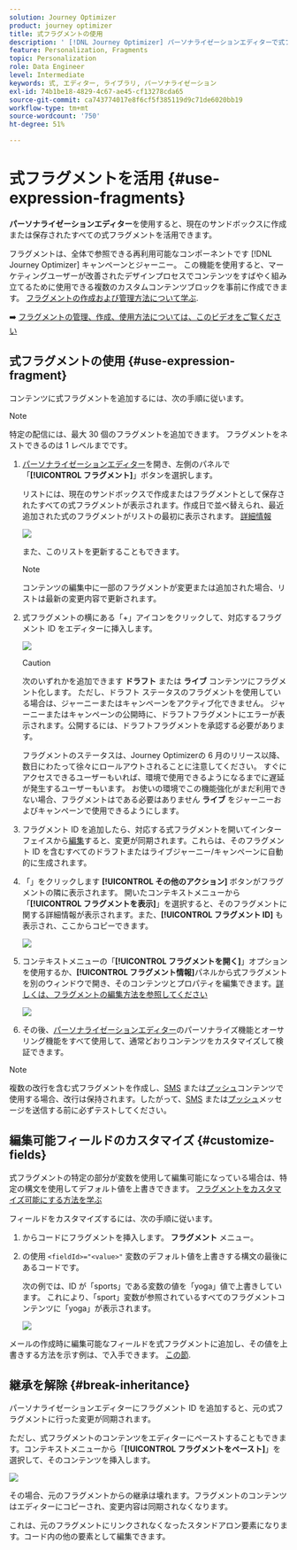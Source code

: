 ```yaml
---
solution: Journey Optimizer
product: journey optimizer
title: 式フラグメントの使用
description: ' [!DNL Journey Optimizer] パーソナライゼーションエディターで式フラグメントを使用する方法を説明します。'
feature: Personalization, Fragments
topic: Personalization
role: Data Engineer
level: Intermediate
keywords: 式, エディター, ライブラリ, パーソナライゼーション
exl-id: 74b1be18-4829-4c67-ae45-cf13278cda65
source-git-commit: ca743774017e8f6cf5f385119d9c71de6020bb19
workflow-type: tm+mt
source-wordcount: '750'
ht-degree: 51%

---
```


# 式フラグメントを活用 {#use-expression-fragments}

**パーソナライゼーションエディター**&#x200B;を使用すると、現在のサンドボックスに作成または保存されたすべての式フラグメントを活用できます。

フラグメントは、全体で参照できる再利用可能なコンポーネントです [!DNL Journey Optimizer] キャンペーンとジャーニー。 この機能を使用すると、マーケティングユーザーが改善されたデザインプロセスでコンテンツをすばやく組み立てるために使用できる複数のカスタムコンテンツブロックを事前に作成できます。 [フラグメントの作成および管理方法について学ぶ](../content-management/fragments.md).

➡️ [フラグメントの管理、作成、使用方法については、このビデオをご覧ください](../content-management/fragments.md#video-fragments)

## 式フラグメントの使用 {#use-expression-fragment}

コンテンツに式フラグメントを追加するには、次の手順に従います。

>[!NOTE]
>
>特定の配信には、最大 30 個のフラグメントを追加できます。 フラグメントをネストできるのは 1 レベルまでです。

1. [パーソナライゼーションエディター](personalization-build-expressions.md)を開き、左側のパネルで「**[!UICONTROL フラグメント]**」ボタンを選択します。

   リストには、現在のサンドボックスで作成またはフラグメントとして保存されたすべての式フラグメントが表示されます。作成日で並べ替えられ、最近追加された式のフラグメントがリストの最初に表示されます。 [詳細情報](../content-management/fragments.md#create-expression-fragment)

   ![](assets/expression-fragments-pane.png)

   また、このリストを更新することもできます。

   >[!NOTE]
   >
   >コンテンツの編集中に一部のフラグメントが変更または追加された場合、リストは最新の変更内容で更新されます。

1. 式フラグメントの横にある「+」アイコンをクリックして、対応するフラグメント ID をエディターに挿入します。

   ![](assets/expression-fragment-add.png)

   >[!CAUTION]
   >
   >次のいずれかを追加できます **ドラフト** または **ライブ** コンテンツにフラグメント化します。 ただし、ドラフト ステータスのフラグメントを使用している場合は、ジャーニーまたはキャンペーンをアクティブ化できません。 ジャーニーまたはキャンペーンの公開時に、ドラフトフラグメントにエラーが表示されます。公開するには、ドラフトフラグメントを承認する必要があります。
   >
   > フラグメントのステータスは、Journey Optimizerの 6 月のリリース以降、数日にわたって徐々にロールアウトされることに注意してください。 すぐにアクセスできるユーザーもいれば、環境で使用できるようになるまでに遅延が発生するユーザーもいます。 お使いの環境でこの機能強化がまだ利用できない場合、フラグメントはである必要はありません **ライブ** をジャーニーおよびキャンペーンで使用できるようにします。

1. フラグメント ID を追加したら、対応する式フラグメントを開いてインターフェイスから[編集](../content-management/fragments.md#edit-fragments)すると、変更が同期されます。これらは、そのフラグメント ID を含むすべてのドラフトまたはライブジャーニー/キャンペーンに自動的に生成されます。

1. 「」をクリックします **[!UICONTROL その他のアクション]** ボタンがフラグメントの隣に表示されます。 開いたコンテキストメニューから「**[!UICONTROL フラグメントを表示]**」を選択すると、そのフラグメントに関する詳細情報が表示されます。また、**[!UICONTROL フラグメント ID]** も表示され、ここからコピーできます。

   ![](assets/expression-fragment-view.png)

1. コンテキストメニューの「**[!UICONTROL フラグメントを開く]**」オプションを使用するか、**[!UICONTROL フラグメント情報]**&#x200B;パネルから式フラグメントを別のウィンドウで開き、そのコンテンツとプロパティを編集できます。[詳しくは、フラグメントの編集方法を参照してください](../content-management/fragments.md#edit-fragments)

   ![](assets/expression-fragment-open.png)

1. その後、[パーソナライゼーションエディター](personalization-build-expressions.md)のパーソナライズ機能とオーサリング機能をすべて使用して、通常どおりコンテンツをカスタマイズして検証できます。

>[!NOTE]
>
>複数の改行を含む式フラグメントを作成し、[SMS](../sms/create-sms.md#sms-content) または[プッシュ](../push/design-push.md)コンテンツで使用する場合、改行は保持されます。したがって、[SMS](../sms/send-sms.md) または[プッシュ](../push/send-push.md)メッセージを送信する前に必ずテストしてください。

## 編集可能フィールドのカスタマイズ {#customize-fields}

式フラグメントの特定の部分が変数を使用して編集可能になっている場合は、特定の構文を使用してデフォルト値を上書きできます。 [フラグメントをカスタマイズ可能にする方法を学ぶ](../content-management/customizable-fragments.md)

フィールドをカスタマイズするには、次の手順に従います。

1. からコードにフラグメントを挿入します。 **フラグメント** メニュー。

1. の使用 `<fieldId>="<value>"` 変数のデフォルト値を上書きする構文の最後にあるコードです。

   次の例では、ID が「sports」である変数の値を「yoga」値で上書きしています。 これにより、「sport」変数が参照されているすべてのフラグメントコンテンツに「yoga」が表示されます。

   ![](../content-management/assets/fragment-expression-use.png)

メールの作成時に編集可能なフィールドを式フラグメントに追加し、その値を上書きする方法を示す例は、で入手できます。 [この節](../content-management/customizable-fragments.md#example).

## 継承を解除 {#break-inheritance}

パーソナライゼーションエディターにフラグメント ID を追加すると、元の式フラグメントに行った変更が同期されます。

ただし、式フラグメントのコンテンツをエディターにペーストすることもできます。コンテキストメニューから「**[!UICONTROL フラグメントをペースト]**」を選択して、そのコンテンツを挿入します。

![](assets/expression-fragment-paste.png)

その場合、元のフラグメントからの継承は壊れます。フラグメントのコンテンツはエディターにコピーされ、変更内容は同期されなくなります。

これは、元のフラグメントにリンクされなくなったスタンドアロン要素になります。コード内の他の要素として編集できます。

